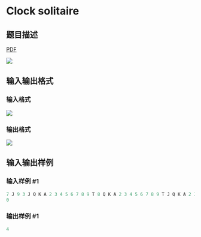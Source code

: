 # Clock solitaire

## 题目描述

[problemUrl]: https://uva.onlinejudge.org/index.php?option=com_onlinejudge&Itemid=8&category=8&page=show_problem&problem=576

[PDF](https://uva.onlinejudge.org/external/6/p635.pdf)

![](https://cdn.luogu.com.cn/upload/vjudge_pic/UVA635/93211d08963d9e7d631ce60c2872e9647340ca5c.png)

## 输入输出格式

### 输入格式

![](https://cdn.luogu.com.cn/upload/vjudge_pic/UVA635/cb3a3faae267130bfdc1d2902093abfccf4af745.png)

### 输出格式

![](https://cdn.luogu.com.cn/upload/vjudge_pic/UVA635/08e694cf008ff3fa288e102cfb06b38d012e8354.png)

## 输入输出样例

### 输入样例 #1

```cpp
7 J 9 3 J Q K A 2 3 4 5 6 7 8 9 T 8 Q K A 2 3 4 5 6 7 8 9 T J Q K A 2 3 4 5 6 7 8 9 T J Q K A 2 T 4 5 6
0
```


### 输出样例 #1

```cpp
4
```


